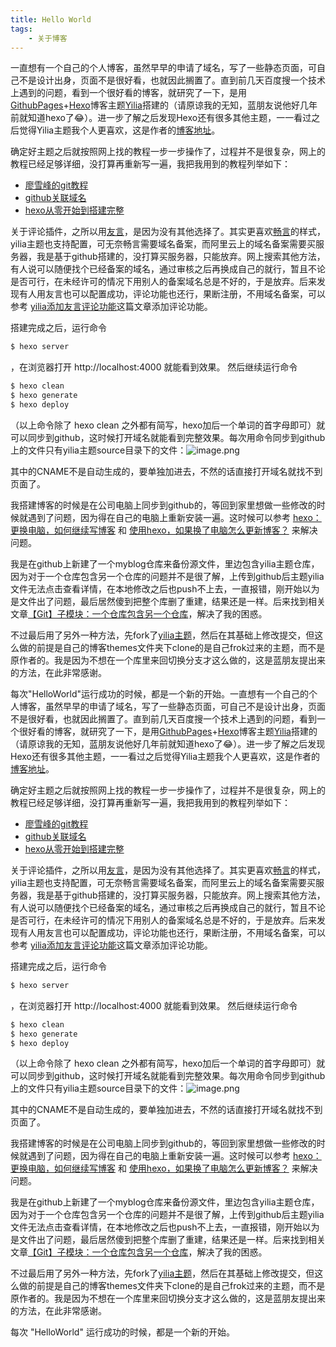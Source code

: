 ```yaml
---
title: Hello World
tags:
	- 关于博客
---
```

一直想有一个自己的个人博客，虽然早早的申请了域名，写了一些静态页面，可自己不是设计出身，页面不是很好看，也就因此搁置了。直到前几天百度搜一个技术上遇到的问题，看到一个很好看的博客，就研究了一下，是用[GithubPages](https://github.com/)+[Hexo](https://hexo.io/)博客主题[Yilia](https://github.com/litten/hexo-theme-yilia)搭建的（请原谅我的无知，蓝朋友说他好几年前就知道hexo了😂）。进一步了解之后发现Hexo还有很多其他主题，一一看过之后觉得Yilia主题我个人更喜欢，这是作者的[博客地址](http://litten.me/)。

确定好主题之后就按照网上找的教程一步一步操作了，过程并不是很复杂，网上的教程已经足够详细，没打算再重新写一遍，我把我用到的教程列举如下：
- [廖雪峰的git教程](https://www.liaoxuefeng.com/wiki/0013739516305929606dd18361248578c67b8067c8c017b000/)
- [github关联域名](https://jingyan.baidu.com/article/dca1fa6fa1e403f1a5405262.html)
- [hexo从零开始到搭建完整](http://www.cnblogs.com/visugar/p/6821777.html)

关于评论插件，之所以用[友言](http://www.uyan.cc/)，是因为没有其他选择了。其实更喜欢[畅言](http://changyan.kuaizhan.com/)的样式，yilia主题也支持配置，可无奈畅言需要域名备案，而阿里云上的域名备案需要买服务器，我是基于github搭建的，没打算买服务器，只能放弃。网上搜索其他方法，有人说可以随便找个已经备案的域名，通过审核之后再换成自己的就行，暂且不论是否可行，在未经许可的情况下用别人的备案域名总是不好的，于是放弃。后来发现有人用友言也可以配置成功，评论功能也还行，果断注册，不用域名备案，可以参考 [yilia添加友言评论功能](https://jingyan.baidu.com/article/4b52d702c8eb8dfc5d774b71.html)这篇文章添加评论功能。


搭建完成之后，运行命令
``` bash
$ hexo server
```
，在浏览器打开 http://localhost:4000 就能看到效果。
然后继续运行命令
``` bash
$ hexo clean
$ hexo generate
$ hexo deploy
```
（以上命令除了 hexo clean 之外都有简写，hexo加后一个单词的首字母即可）就可以同步到github，这时候打开域名就能看到完整效果。每次用命令同步到github上的文件只有yilia主题source目录下的文件：![image.png](http://upload-images.jianshu.io/upload_images/1657993-14ffaed82e5ef725.png?imageMogr2/auto-orient/strip%7CimageView2/2/w/1240)

其中的CNAME不是自动生成的，要单独加进去，不然的话直接打开域名就找不到页面了。

我搭建博客的时候是在公司电脑上同步到github的，等回到家里想做一些修改的时候就遇到了问题，因为得在自己的电脑上重新安装一遍。这时候可以参考 [hexo：更换电脑，如何继续写博客](http://blog.csdn.net/eternity1118_/article/details/71194395?ref=myread)  和 [使用hexo，如果换了电脑怎么更新博客？](https://www.zhihu.com/question/21193762) 来解决问题。

我是在github上新建了一个myblog仓库来备份源文件，里边包含yilia主题仓库，因为对于一个仓库包含另一个仓库的问题并不是很了解，上传到github后主题yilia文件无法点击查看详情，在本地修改之后也push不上去，一直报错，刚开始以为是文件出了问题，最后居然傻到把整个库删了重建，结果还是一样。后来找到相关文章[【Git】子模块：一个仓库包含另一个仓库](http://www.jianshu.com/p/491609b1c426)，解决了我的困惑。

不过最后用了另外一种方法，先fork了[yilia主题](https://github.com/litten/hexo-theme-yilia)，然后在其基础上修改提交，但这么做的前提是自己的博客themes文件夹下clone的是自己frok过来的主题，而不是原作者的。我是因为不想在一个库里来回切换分支才这么做的，这是蓝朋友提出来的方法，在此非常感谢。

每次"HelloWorld"运行成功的时候，都是一个新的开始。一直想有一个自己的个人博客，虽然早早的申请了域名，写了一些静态页面，可自己不是设计出身，页面不是很好看，也就因此搁置了。直到前几天百度搜一个技术上遇到的问题，看到一个很好看的博客，就研究了一下，是用[GithubPages](https://github.com/)+[Hexo](https://hexo.io/)博客主题[Yilia](https://github.com/litten/hexo-theme-yilia)搭建的（请原谅我的无知，蓝朋友说他好几年前就知道hexo了😂）。进一步了解之后发现Hexo还有很多其他主题，一一看过之后觉得Yilia主题我个人更喜欢，这是作者的[博客地址](http://litten.me/)。

确定好主题之后就按照网上找的教程一步一步操作了，过程并不是很复杂，网上的教程已经足够详细，没打算再重新写一遍，我把我用到的教程列举如下：
- [廖雪峰的git教程](https://www.liaoxuefeng.com/wiki/0013739516305929606dd18361248578c67b8067c8c017b000/)
- [github关联域名](https://jingyan.baidu.com/article/dca1fa6fa1e403f1a5405262.html)
- [hexo从零开始到搭建完整](http://www.cnblogs.com/visugar/p/6821777.html)

关于评论插件，之所以用[友言](http://www.uyan.cc/)，是因为没有其他选择了。其实更喜欢[畅言](http://changyan.kuaizhan.com/)的样式，yilia主题也支持配置，可无奈畅言需要域名备案，而阿里云上的域名备案需要买服务器，我是基于github搭建的，没打算买服务器，只能放弃。网上搜索其他方法，有人说可以随便找个已经备案的域名，通过审核之后再换成自己的就行，暂且不论是否可行，在未经许可的情况下用别人的备案域名总是不好的，于是放弃。后来发现有人用友言也可以配置成功，评论功能也还行，果断注册，不用域名备案，可以参考 [yilia添加友言评论功能](https://jingyan.baidu.com/article/4b52d702c8eb8dfc5d774b71.html)这篇文章添加评论功能。


搭建完成之后，运行命令
``` bash
$ hexo server
```
，在浏览器打开 http://localhost:4000 就能看到效果。
然后继续运行命令
``` bash
$ hexo clean
$ hexo generate
$ hexo deploy
```
（以上命令除了 hexo clean 之外都有简写，hexo加后一个单词的首字母即可）就可以同步到github，这时候打开域名就能看到完整效果。每次用命令同步到github上的文件只有yilia主题source目录下的文件：![image.png](http://upload-images.jianshu.io/upload_images/1657993-14ffaed82e5ef725.png?imageMogr2/auto-orient/strip%7CimageView2/2/w/1240)

其中的CNAME不是自动生成的，要单独加进去，不然的话直接打开域名就找不到页面了。

我搭建博客的时候是在公司电脑上同步到github的，等回到家里想做一些修改的时候就遇到了问题，因为得在自己的电脑上重新安装一遍。这时候可以参考 [hexo：更换电脑，如何继续写博客](http://blog.csdn.net/eternity1118_/article/details/71194395?ref=myread)  和 [使用hexo，如果换了电脑怎么更新博客？](https://www.zhihu.com/question/21193762) 来解决问题。

我是在github上新建了一个myblog仓库来备份源文件，里边包含yilia主题仓库，因为对于一个仓库包含另一个仓库的问题并不是很了解，上传到github后主题yilia文件无法点击查看详情，在本地修改之后也push不上去，一直报错，刚开始以为是文件出了问题，最后居然傻到把整个库删了重建，结果还是一样。后来找到相关文章[【Git】子模块：一个仓库包含另一个仓库](http://www.jianshu.com/p/491609b1c426)，解决了我的困惑。

不过最后用了另外一种方法，先fork了[yilia主题](https://github.com/litten/hexo-theme-yilia)，然后在其基础上修改提交，但这么做的前提是自己的博客themes文件夹下clone的是自己frok过来的主题，而不是原作者的。我是因为不想在一个库里来回切换分支才这么做的，这是蓝朋友提出来的方法，在此非常感谢。

每次  "HelloWorld" 运行成功的时候，都是一个新的开始。
















